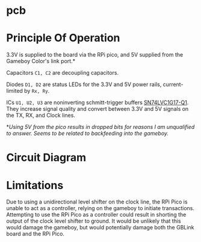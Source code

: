 # pcb

# Principle Of Operation

3.3V is supplied to the board via the RPi pico, and 5V supplied from the Gameboy Color's link port.\*

Capacitors `C1, C2` are decoupling capacitors.

Diodes `D1, D2` are status LEDs for the 3.3V and 5V power rails, current-limited by `Rx, Ry`.

ICs `U1, U2, U3` are noninverting schmitt-trigger buffers [SN74LVC1G17-Q1](https://www.ti.com/lit/ds/symlink/sn74lvc1g17-q1.pdf?ts=1731651431162).
They increase signal quality and convert between 3.3V and 5V signals on the TX, RX, and Clock lines.


\**Using 5V from the pico results in dropped bits for reasons I am unqualified to answer. Seems to be related to backfeeding into the gameboy.*

# Circuit Diagram

# Limitations

Due to using a unidirectional level shifter on the clock line, the RPi Pico is unable to act as a controller, relying on the gameboy to initiate transactions.
Attempting to use the RPi Pico as a controller could result in shorting the output of the clock level shifter to ground. It would be unlikely that this would damage
the gameboy, but would potentially damage both the GBLink board and the RPi Pico.